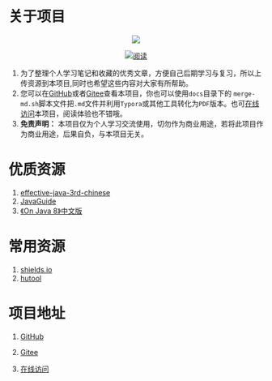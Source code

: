 # 关于项目
<p align="center">
<a href="https://szimo.gitee.io/learning-notes" target="_blank">
	<img src="https://szimo.gitee.io/learning-notes/favicon.ico" width=""/>
</a>
</p>
<p align="center">
  <a href="https://szimo.gitee.io/learning-notes"><img src="https://img.shields.io/badge/阅读-read-brightgreen.svg" alt="阅读"></a>
</p>

1. 为了整理个人学习笔记和收藏的优秀文章，方便自己后期学习与复习，所以上传资源到本项目,同时也希望这些内容对大家有所帮助。
2. 您可以在[GitHub](https://github.com/HansGerry/learning-notes)或者[Gitee](https://gitee.com/szimo/learning-notes)查看本项目，你也可以使用`docs`目录下的  `merge-md.sh`脚本文件把`.md`文件并利用`Typora`或其他工具转化为`PDF`版本。也可[在线访问](https://szimo.gitee.io/learning-notes)本项目，阅读体验也不错哦。
3. **免责声明：** 本项目仅为个人学习交流使用，切勿作为商业用途，若将此项目作为商业用途，后果自负，与本项目无关。

# 优质资源
1. [effective-java-3rd-chinese](https://sjsdfg.github.io/effective-java-3rd-chinese/)
2. [JavaGuide](https://snailclimb.gitee.io/javaguide)
2. [《On Java 8》中文版](https://lingcoder.gitee.io/onjava8)

# 常用资源
1. [shields.io](https://shields.io/)
2. [hutool](https://hutool.cn/docs/#/)

# 项目地址
 <!--[个人博客](https://blog.csdn.net/WEDUEST)-->
1. [GitHub](https://github.com/HansGerry/learning-notes)

2. [Gitee](https://gitee.com/szimo/learning-notes)

3. [在线访问](https://szimo.gitee.io/learning-notes)


